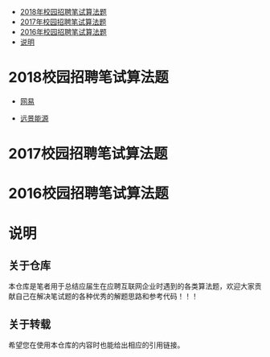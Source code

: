 <!-- TOC -->
* [2018年校园招聘笔试算法题](#2018校园招聘笔试算法题)
* [2017年校园招聘笔试算法题](#2017校园招聘笔试算法题)
* [2016年校园招聘笔试算法题](#2016校园招聘笔试算法题)
* [说明](#说明)


# 2018校园招聘笔试算法题

- [网易](https://github.com/LyricYang/Internet-Recruiting-Algorithm-Problems/blob/master/2018/NETEASE/Problem%20Description.md)

- [远景能源](https://github.com/LyricYang/Internet-Recruiting-Algorithm-Problems/blob/master/2018/ENVISION/Problem%20Description.md)

# 2017校园招聘笔试算法题

# 2016校园招聘笔试算法题

# 说明

## 关于仓库

本仓库是笔者用于总结应届生在应聘互联网企业时遇到的各类算法题，欢迎大家贡献自己在解决笔试题的各种优秀的解题思路和参考代码！！！

## 关于转载

希望您在使用本仓库的内容时也能给出相应的引用链接。